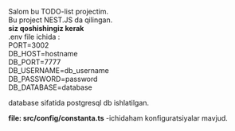 Salom bu TODO-list projectim. </br>
Bu project NEST.JS da qilingan. </br>
<b>siz qoshishingiz kerak</b></br>
.env file ichida :</br>
PORT=3002</br>
DB_HOST=hostname</br>
DB_PORT=7777</br>
DB_USERNAME=db_username</br>
DB_PASSWORD=password</br>
DB_DATABASE=database</br>

database sifatida postgresql db ishlatilgan.</br>

<b>file: src/config/constanta.ts</b> -ichidaham konfiguratsiyalar mavjud.</br>
